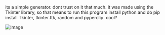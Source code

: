 its a simple generator. dont trust on it that much. it was made using the Tkinter library, so that means to run this program install python and do pip install Tkinter, tkinter.ttk, random and pyperclip. cool?


![image](https://github.com/JukzaDX/PasswordGeneratorPY/assets/157161475/d1be54e0-7a65-4587-8b48-19d59bce2abe)
